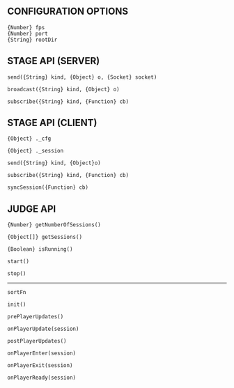 CONFIGURATION OPTIONS
---------------------

    {Number} fps
    {Number} port
    {String} rootDir



STAGE API (SERVER)
------------------

`send({String} kind, {Object} o, {Socket} socket)`

`broadcast({String} kind, {Object} o)`

`subscribe({String} kind, {Function} cb)`
        



STAGE API (CLIENT)
------------------

`{Object} ._cfg`

`{Object} ._session`



`send({String} kind, {Object}o)`

`subscribe({String} kind, {Function} cb)`

`syncSession({Function} cb)`



JUDGE API
---------

`{Number} getNumberOfSessions()`

`{Object[]} getSessions()`

`{Boolean} isRunning()`

`start()`

`stop()`



-----



`sortFn`



`init()`



`prePlayerUpdates()`

`onPlayerUpdate(session)`

`postPlayerUpdates()`



`onPlayerEnter(session)`

`onPlayerExit(session)`

`onPlayerReady(session)`
